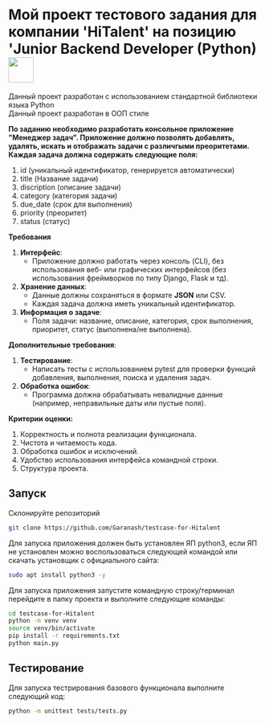 # Мой проект тестового задания для компании 'HiTalent' на позицию 'Junior Backend Developer (Python)<img src="https://img.hhcdn.ru/employer-logo/7054003.png" width="50" height="50">

Данный проект разработан с использованием стандартной библиотеки языка Python  
Данный проект разработан в ООП стиле

**По заданию необходимо разработать консольное приложение "Менеджер задач". Приложение должно позволять
добавлять, удалять, искать и отображать задачи с различгыми преоритетами. Каждая задача должна содержать следующие поля:**

1. id (уникальный идентификатор, генерируется автоматически)
2. title (Название задачи)
3. discription (описание задачи)
4. category (категория задачи)
5. due_date (срок для выполнения)
6. priority (преоритет)
7. status (статус)

**Требования**
1. **Интерфейс**:
   * Приложение должно работать через консоль (CLI), без использования веб- или графических интерфейсов (без использования фреймворков по типу Django, Flask и тд).
2. **Хранение данных**:
   * Данные должны сохраняться в формате **JSON** или CSV.
   * Каждая задача должна иметь уникальный идентификатор.
3. **Информация о задаче**:
   * Поля задачи: название, описание, категория, срок выполнения, приоритет,
статус (выполнена/не выполнена).

**Дополнительные требования**: 
1. **Тестирование**:
   * Написать тесты с использованием pytest для проверки функций добавления, выполнения, поиска и удаления задач.
2. **Обработка ошибок**:
   * Программа должна обрабатывать невалидные данные (например, неправильные даты или пустые поля).

**Критерии оценки:**
1. Корректность и полнота реализации функционала.
2. Чистота и читаемость кода.
3. Обработка ошибок и исключений.
4. Удобство использования интерфейса командной строки.
5. Структура проекта.

## Запуск

Склонируйте репозиторий

```bash
git clone https://github.com/Garanash/testcase-for-Hitalent 
```

Для запуска приложения должен быть установлен ЯП python3, если ЯП не установлен можно воспользоваться следующей командой или скачать установщик с официального сайта:

```bash
sudo apt install python3 -y
```

Для запуска приложения запустите командную строку/терминал  
перейдите в папку проекта и выполните следующие команды:

```bash
cd testcase-for-Hitalent
python -m venv venv
source venv/bin/activate
pip install -r requirements.txt
python main.py
```

## Тестирование

Для запуска тестрирования базового функционала выполните следующий код:

```bash
python -m unittest tests/tests.py
```

